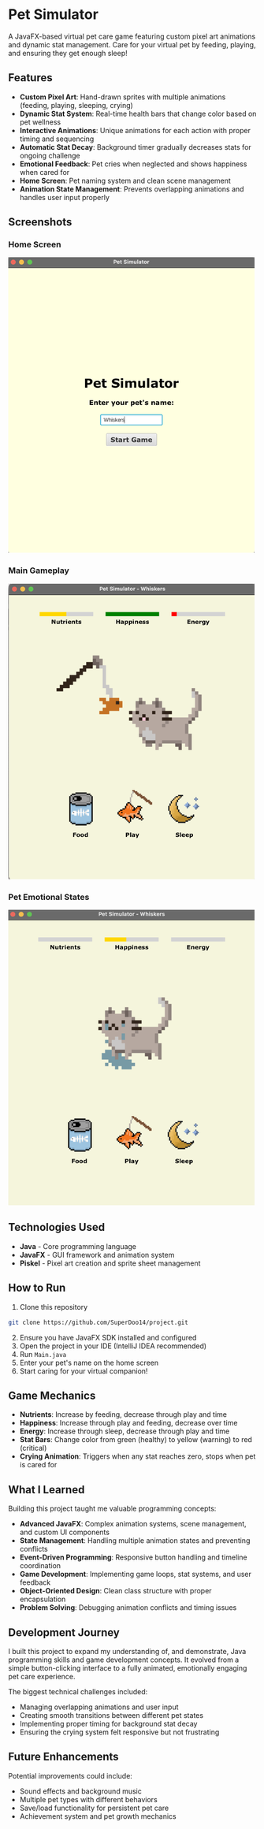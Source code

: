 # Pet Simulator

A JavaFX-based virtual pet care game featuring custom pixel art animations and dynamic stat management. Care for your virtual pet by feeding, playing, and ensuring they get enough sleep!

## Features

- **Custom Pixel Art**: Hand-drawn sprites with multiple animations (feeding, playing, sleeping, crying)
- **Dynamic Stat System**: Real-time health bars that change color based on pet wellness
- **Interactive Animations**: Unique animations for each action with proper timing and sequencing
- **Automatic Stat Decay**: Background timer gradually decreases stats for ongoing challenge
- **Emotional Feedback**: Pet cries when neglected and shows happiness when cared for
- **Home Screen**: Pet naming system and clean scene management
- **Animation State Management**: Prevents overlapping animations and handles user input properly

## Screenshots

### Home Screen
<img src="screenshots/home-screen.png" alt="Home Screen" width="500" height="600">

### Main Gameplay
<img src="screenshots/gameplay.png" alt="Home Screen" width="500" height="600">

### Pet Emotional States
<img src="screenshots/empty-bar.png" alt="Home Screen" width="500" height="600">

## Technologies Used

- **Java** - Core programming language
- **JavaFX** - GUI framework and animation system
- **Piskel** - Pixel art creation and sprite sheet management

## How to Run

1. Clone this repository
```bash
git clone https://github.com/SuperDoo14/project.git
```
2. Ensure you have JavaFX SDK installed and configured
3. Open the project in your IDE (IntelliJ IDEA recommended)
4. Run `Main.java`
5. Enter your pet's name on the home screen
6. Start caring for your virtual companion!

## Game Mechanics

- **Nutrients**: Increase by feeding, decrease through play and time
- **Happiness**: Increase through play and feeding, decrease over time  
- **Energy**: Increase through sleep, decrease through play and time
- **Stat Bars**: Change color from green (healthy) to yellow (warning) to red (critical)
- **Crying Animation**: Triggers when any stat reaches zero, stops when pet is cared for

## What I Learned

Building this project taught me valuable programming concepts:

- **Advanced JavaFX**: Complex animation systems, scene management, and custom UI components
- **State Management**: Handling multiple animation states and preventing conflicts
- **Event-Driven Programming**: Responsive button handling and timeline coordination  
- **Game Development**: Implementing game loops, stat systems, and user feedback
- **Object-Oriented Design**: Clean class structure with proper encapsulation
- **Problem Solving**: Debugging animation conflicts and timing issues

## Development Journey

I built this project to expand my understanding of, and demonstrate, Java programming skills and game development concepts. It evolved from a simple button-clicking interface to a fully animated, emotionally engaging pet care experience.

The biggest technical challenges included:
- Managing overlapping animations and user input
- Creating smooth transitions between different pet states
- Implementing proper timing for background stat decay
- Ensuring the crying system felt responsive but not frustrating

## Future Enhancements

Potential improvements could include:
- Sound effects and background music
- Multiple pet types with different behaviors
- Save/load functionality for persistent pet care
- Achievement system and pet growth mechanics
